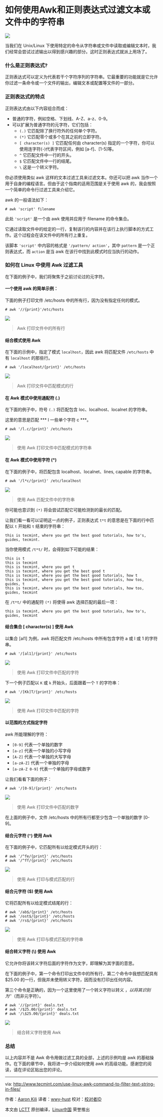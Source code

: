 如何使用Awk和正则表达式过滤文本或文件中的字符串
=============================================================================

![](http://www.tecmint.com/wp-content/uploads/2016/04/Linux-Awk-Command-Examples.png)

当我们在 Unix/Linux 下使用特定的命令从字符串或文件中读取或编辑文本时，我们经常会尝试过滤输出以得到感兴趣的部分。这时正则表达式就派上用场了。

### 什么是正则表达式?

正则表达式可以定义为代表若干个字符序列的字符串。它最重要的功能就是它允许你过滤一条命令或一个文件的输出，编辑文本或配置等文件的一部分。

### 正则表达式的特点

正则表达式由以下内容组合而成：

- 普通的字符，例如空格、下划线、A-Z、a-z、0-9。
- 可以扩展为普通字符的元字符，它们包括：
  - `(.)` 它匹配除了换行符外的任何单个字符。
  - `(*)` 它匹配零个或多个在其之前的立即字符。
  - `[ character(s) ]` 它匹配任何由 character(s) 指定的一个字符，你可以使用连字符(-)代表字符区间，例如 [a-f]、[1-5]等。
  - `^` 它匹配文件中一行的开头。
  - `$` 它匹配文件中一行的结尾。
  - `\` 这是一个转义字符。

你必须使用类似 awk 这样的文本过滤工具来过滤文本。你还可以把 awk 当作一个用于自身的编程语言。但由于这个指南的适用范围是关于使用 awk 的，我会按照一个简单的命令行过滤工具来介绍它。

awk 的一般语法如下：

```
# awk 'script' filename
```

此处 `'script'` 是一个由 awk 使用并应用于 filename 的命令集合。

它通过读取文件中的给定的一行，复制该行的内容并在该行上执行脚本的方式工作。这个过程会在该文件中的所有行上重复。

该脚本 `'script'` 中内容的格式是 `'/pattern/ action'`，其中 `pattern` 是一个正则表达式，而 `action` 是当 awk 在该行中找到此模式时应当执行的动作。

### 如何在 Linux 中使用 Awk 过滤工具

在下面的例子中，我们将聚焦于之前讨论过的元字符。

#### 一个使用 awk 的简单示例：

下面的例子打印文件 /etc/hosts 中的所有行，因为没有指定任何的模式。

```
# awk '//{print}'/etc/hosts
```

![](http://www.tecmint.com/wp-content/uploads/2016/04/Awk-Command-Example.gif)
>Awk 打印文件中的所有行

#### 结合模式使用 Awk

在下面的示例中，指定了模式 `localhost`，因此 awk 将匹配文件 `/etc/hosts` 中有 `localhost` 的那些行。

```
# awk '/localhost/{print}' /etc/hosts 
```

![](http://www.tecmint.com/wp-content/uploads/2016/04/Use-Awk-Command-with-Pattern.gif)
>Awk 打印文件中匹配模式的行

#### 在 Awk 模式中使用通配符 (.)

在下面的例子中，符号 `(.)` 将匹配包含 loc、localhost、localnet 的字符串。

这里的意思是匹配 *** l 一些单个字符 c ***。

```
# awk '/l.c/{print}' /etc/hosts
```

![](http://www.tecmint.com/wp-content/uploads/2016/04/Use-Awk-with-Wild-Cards.gif)
>使用 Awk 打印文件中匹配模式的字符串

#### 在 Awk 模式中使用字符 (*)

在下面的例子中，将匹配包含 localhost、localnet、lines, capable 的字符串。

```
# awk '/l*c/{print}' /etc/localhost
```

![](http://www.tecmint.com/wp-content/uploads/2016/04/Use-Awk-to-Match-Strings-in-File.gif)
>使用 Awk 匹配文件中的字符串

你可能也意识到 `(*)` 将会尝试匹配它可能检测到的最长的匹配。

让我们看一看可以证明这一点的例子，正则表达式 `t*t` 的意思是在下面的行中匹配以 `t` 开始和 `t` 结束的字符串：

```
this is tecmint, where you get the best good tutorials, how to's, guides, tecmint. 
```

当你使用模式 `/t*t/` 时，会得到如下可能的结果：

```
this is t
this is tecmint
this is tecmint, where you get t
this is tecmint, where you get the best good t
this is tecmint, where you get the best good tutorials, how t
this is tecmint, where you get the best good tutorials, how tos, guides, t
this is tecmint, where you get the best good tutorials, how tos, guides, tecmint
```

在 `/t*t/` 中的通配符 `(*)` 将使得 awk 选择匹配的最后一项：

```
this is tecmint, where you get the best good tutorials, how to's, guides, tecmint
```

#### 结合集合 [ character(s) ] 使用 Awk

以集合 [al1] 为例，awk 将匹配文件 /etc/hosts 中所有包含字符 a 或 l 或 1 的字符串。

```
# awk '/[al1]/{print}' /etc/hosts
```

![](http://www.tecmint.com/wp-content/uploads/2016/04/Use-Awk-to-Print-Matching-Character.gif)
>使用 Awk 打印文件中匹配的字符

下一个例子匹配以 `K` 或 `k` 开始头，后面跟着一个 `T` 的字符串：

```
# awk '/[Kk]T/{print}' /etc/hosts 
```

![](http://www.tecmint.com/wp-content/uploads/2016/04/Use-Awk-to-Print-Matched-String-in-File.gif)
>使用 Awk 打印文件中匹配的字符

#### 以范围的方式指定字符

awk 所能理解的字符：

- `[0-9]` 代表一个单独的数字
- `[a-z]` 代表一个单独的小写字母
- `[A-Z]` 代表一个单独的大写字母
- `[a-zA-Z]` 代表一个单独的字母
- `[a-zA-Z 0-9]` 代表一个单独的字母或数字

让我们看看下面的例子：

```
# awk '/[0-9]/{print}' /etc/hosts 
```

![](http://www.tecmint.com/wp-content/uploads/2016/04/Use-Awk-To-Print-Matching-Numbers-in-File.gif)
>使用 Awk 打印文件中匹配的数字

在上面的例子中，文件 /etc/hosts 中的所有行都至少包含一个单独的数字  [0-9]。

#### 结合元字符 (\^) 使用 Awk

在下面的例子中，它匹配所有以给定模式开头的行：

```
# awk '/^fe/{print}' /etc/hosts
# awk '/^ff/{print}' /etc/hosts
```

![](http://www.tecmint.com/wp-content/uploads/2016/04/Use-Awk-to-Print-All-Matching-Lines-with-Pattern.gif)
>使用 Awk 打印与模式匹配的行

#### 结合元字符 ($) 使用 Awk

它将匹配所有以给定模式结尾的行：

```
# awk '/ab$/{print}' /etc/hosts
# awk '/ost$/{print}' /etc/hosts
# awk '/rs$/{print}' /etc/hosts
```

![](http://www.tecmint.com/wp-content/uploads/2016/04/Use-Awk-to-Print-Given-Pattern-String.gif)
>使用 Awk 打印与模式匹配的字符串

#### 结合转义字符 (\\) 使用 Awk

它允许你将该转义字符后面的字符作为文字，即理解为其字面的意思。

在下面的例子中，第一个命令打印出文件中的所有行，第二个命令中我想匹配具有 $25.00 的一行，但我并未使用转义字符，因而没有打印出任何内容。

第三个命令是正确的，因为一个这里使用了一个转义字符以转义 $，以将其识别为 '$'（而非元字符）。

```
# awk '//{print}' deals.txt
# awk '/$25.00/{print}' deals.txt
# awk '/\$25.00/{print}' deals.txt
```

![](http://www.tecmint.com/wp-content/uploads/2016/04/Use-Awk-with-Escape-Character.gif)
>结合转义字符使用 Awk

### 总结

以上内容并不是 Awk 命令用做过滤工具的全部，上述的示例均是 awk 的基础操作。在下面的章节中，我将进一步介绍如何使用 awk 的高级功能。感谢您的阅读，请在评论区贴出您的评论。

--------------------------------------------------------------------------------

via: http://www.tecmint.com/use-linux-awk-command-to-filter-text-string-in-files/

作者：[Aaron Kili][a]
译者：[wwy-hust](https://github.com/wwy-hust)
校对：[校对者ID](https://github.com/校对者ID)

本文由 [LCTT](https://github.com/LCTT/TranslateProject) 原创编译，[Linux中国](https://linux.cn/) 荣誉推出

[a]: http://www.tecmint.com/author/aaronkili/
